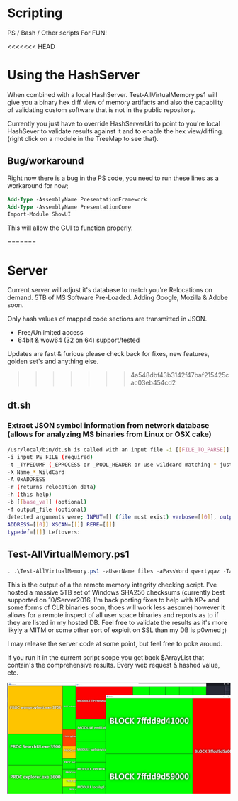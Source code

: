 # Scripting
PS / Bash / Other scripts For FUN!

<<<<<<< HEAD
# Using the HashServer 

When combined with a local HashServer. Test-AllVirtualMemory.ps1 will give you a binary hex diff view of memory artifacts and also the capability of validating custom software that is not in the public repository.

Currently you just have to override HashServerUri to point to you're local HashSever to validate results against it and to enable the hex view/diffing.  (right click on a module in the TreeMap to see that).


## Bug/workaround
Right now there is a bug in the PS code, you need to run these lines as a workaround for now;

```ps
Add-Type -AssemblyName PresentationFramework 
Add-Type -AssemblyName PresentationCore
Import-Module ShowUI
```

This will allow the GUI to function properly.

=======
# Server
Current server will adjust it's database to match you're Relocations on demand.  5TB of MS Software Pre-Loaded.  Adding Google, Mozilla & Adobe soon.  

Only hash values of mapped code sections are transmitted in JSON.

* Free/Unlimited access 
* 64bit & wow64 (32 on 64) support/tested

Updates are fast & furious please check back for fixes, new features, golden set's and anything else.
>>>>>>> 4a548dbf43b3142f47baf215425cac03eb454cd2

## dt.sh 
### Extract JSON symbol information from network database (allows for analyzing MS binaries from Linux or OSX cake)
```bash
/usr/local/bin/dt.sh is called with an input file -i [[FILE_TO_PARSE]] and one of [[-t | -A | -X | -r]]
-i input_PE_FILE (required)
-t _TYPEDUMP (_EPROCESS or _POOL_HEADER or use wildcard matching * just * for everything)
-X Name_*_WildCard
-A 0xADDRESS
-r (returns relocation data)
-h (this help)
-b [[base_va]] (optional)
-f output_file (optional)
detected arguments were; INPUT=[] (file must exist) verbose=[[0]], output_file=[['']]
ADDRESS=[[0]] XSCAN=[[]] RERE=[[]]
typedef=[[]] Leftovers:
```

## Test-AllVirtualMemory.ps1

```powershell
. .\Test-AllVirtualMemory.ps1 -aUserName files -aPassWord qwertyqaz -TargetHost Server16 -GUIOutput -MaxThreads 256 -ElevatePastAdmin
```

This is the output of a the remote memory integrity checking script.  I've hosted a massive 5TB set of Windows SHA256 checksums (currently best supported on 10/Server2016, I'm back porting fixes to help with XP+ and some forms of CLR binaries soon, thoes will work less aesome) however it allows for a remote inspect of all user space binaries and reports as to if they are listed in my hosted DB.  Feel free to validate the results as it's more likyly a MITM or some other sort of exploit on SSL than my DB is p0wned ;)

I may release the server code at some point, but feel free to poke around.  

If you run it in the current script scope you get back $ArrayList that contain's the comprehensive results. Every web request & hashed value, etc.

![Verification of memory output](https://github.com/K2/Scripting/blob/master/Updated-Navigation.JPG?raw=true)
